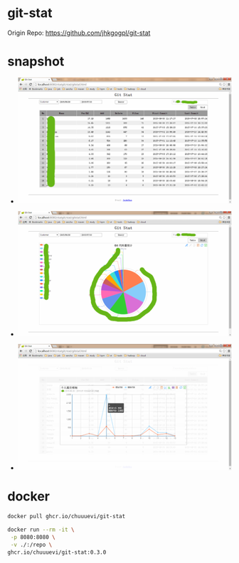 # git-stat

Origin Repo: https://github.com/jhkgogpl/git-stat

# snapshot

- ![](/docs/git-stat-1.png)

- ![](/docs/git-stat-2.png)

- ![](/docs/git-stat-3.png)

# docker

```bash
docker pull ghcr.io/chuuuevi/git-stat
```

```bash
docker run --rm -it \
 -p 8080:8080 \
 -v ./:/repo \
ghcr.io/chuuuevi/git-stat:0.3.0
```
